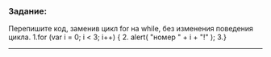 ### Задание: 
Перепишите код, заменив цикл for на while, без изменения поведения цикла.
1.for (var i = 0; i < 3; i++) {
2.  alert( "номер " + i + "!" );
3.} 
***